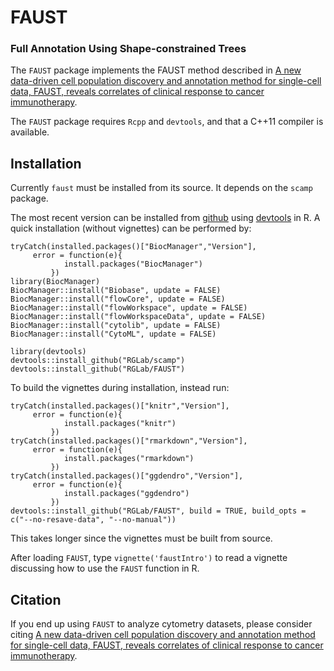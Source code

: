 # FAUST
### Full Annotation Using Shape-constrained Trees

The `FAUST` package implements the FAUST method described in [A new data-driven cell population discovery and annotation method for single-cell data, FAUST, reveals correlates of clinical response to cancer immunotherapy](https://www.biorxiv.org/content/10.1101/702118v1).

The `FAUST` package requires `Rcpp` and `devtools`, and that a C++11 compiler is available.

## Installation

Currently `faust` must be installed from its source. It depends on the `scamp` package.

The most recent version can be installed from [github](https://github.com/FredHutch/faust) using [devtools](https://github.com/r-lib/devtools) in R. A quick installation (without vignettes) can be performed by:

    tryCatch(installed.packages()["BiocManager","Version"],
	     error = function(e){
                install.packages("BiocManager")
             })	
    library(BiocManager)
    BiocManager::install("Biobase", update = FALSE)
    BiocManager::install("flowCore", update = FALSE)
    BiocManager::install("flowWorkspace", update = FALSE)
    BiocManager::install("flowWorkspaceData", update = FALSE)
    BiocManager::install("cytolib", update = FALSE)
    BiocManager::install("CytoML", update = FALSE)

    library(devtools)
    devtools::install_github("RGLab/scamp")
    devtools::install_github("RGLab/FAUST")
    
To build the vignettes during installation, instead run:

    tryCatch(installed.packages()["knitr","Version"],
	     error = function(e){
                install.packages("knitr")
             })	
    tryCatch(installed.packages()["rmarkdown","Version"],
	     error = function(e){
                install.packages("rmarkdown")
             })
    tryCatch(installed.packages()["ggdendro","Version"],
	     error = function(e){
                install.packages("ggdendro")
             })
    devtools::install_github("RGLab/FAUST", build = TRUE, build_opts = c("--no-resave-data", "--no-manual"))
    
This takes longer since the vignettes must be built from source.

After loading `FAUST`, type `vignette('faustIntro')` to read a vignette discussing how to use the `FAUST` function in R.

## Citation

If you end up using `FAUST` to analyze cytometry datasets,
please consider citing [A new data-driven cell population discovery and annotation method for single-cell data, FAUST, reveals correlates of clinical response to cancer immunotherapy](https://www.biorxiv.org/content/10.1101/702118v1).